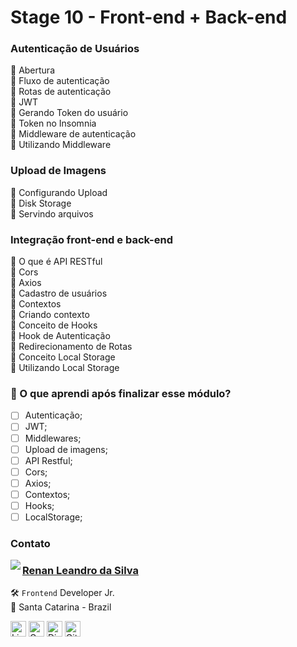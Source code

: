 # Stage 10 - Front-end + Back-end

### Autenticação de Usuários

🚀 Abertura </br>
🚀 Fluxo de autenticação </br>
🚀 Rotas de autenticação </br>
🚀 JWT </br>
🚀 Gerando Token do usuário </br>
🚀 Token no Insomnia </br>
🚀 Middleware de autenticação </br>
🚀 Utilizando Middleware

### Upload de Imagens

🚀 Configurando Upload </br>
🚀 Disk Storage </br>
🚀 Servindo arquivos

### Integração front-end e back-end

🚀 O que é API RESTful </br>
🚀 Cors </br>
🚀 Axios </br>
🚀 Cadastro de usuários </br>
🚀 Contextos </br>
🚀 Criando contexto </br>
🚀 Conceito de Hooks </br>
🚀 Hook de Autenticação </br>
🚀 Redirecionamento de Rotas </br>
🚀 Conceito Local Storage </br>
🚀 Utilizando Local Storage

### 🤔 O que aprendi após finalizar esse módulo?

- [ ] Autenticação;
- [ ] JWT;
- [ ] Middlewares;
- [ ] Upload de imagens;
- [ ] API Restful;
- [ ] Cors;
- [ ] Axios;
- [ ] Contextos;
- [ ] Hooks;
- [ ] LocalStorage;

### Contato

<img align="left" src="https://www.github.com/renyzeraa.png?size=150">

### [**Renan Leandro da Silva**](https://github.com/renyzeraa)

🛠 `Frontend` Developer Jr. <br>
📍 Santa Catarina - Brazil

<a href="https://www.linkedin.com/in/renyzeraa" target="_blank"><img src="https://img.shields.io/badge/LinkedIn-0077B5?style=flat&logo=linkedin&logoColor=white" alt="LinkedIn Badge" height="25"></a>&nbsp;<a href="mailto:renansilvaytb@gmail.com" target="_blank"><img src="https://img.shields.io/badge/Gmail-D14836?style=flat&logo=gmail&logoColor=white" alt="Gmail Badge" height="25"></a>&nbsp;<a href="#"><img src="https://img.shields.io/badge/Discord-%237289DA.svg?logo=discord&logoColor=white" title="renan_s#7826" alt="Discord Badge" height="25"></a>&nbsp;<a href="https://www.github.com/renyzeraa" target="_blank"><img src="https://img.shields.io/badge/GitHub-100000?style=flat&logo=github&logoColor=white" alt="GitHub Badge" height="25"></a>&nbsp;

<br clear="left"/>
